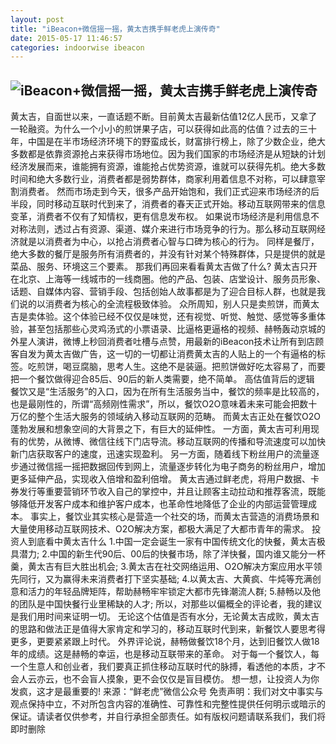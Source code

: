 ```yaml
---
layout: post
title: "iBeacon+微信摇一摇，黄太吉携手鲜老虎上演传奇"
date: 2015-05-17 11:46:57
categories: indoorwise ibeacon
---
```

<div class="asb asb-post asb-post-01"></div>
 
<h2 class="rich_media_title" id="activity-name"><img alt="iBeacon+微信摇一摇，黄太吉携手鲜老虎上演传奇" class=" aligncenter" data-="" data-ratio="0.6007905138339921" data-s="300,640" data-type="jpeg" data-w="" src="http://mmbiz.qpic.cn/mmbiz/sYgx3LxpXkIwfe1hKAibmic7iba77ocAfsaUme4icVdEnFDY8FQuzPjHCNTGUfkJqptaCv8NTYKTFXniaYCVGb6iapcQ/640?wx_fmt=jpeg&amp;tp=webp&amp;wxfrom=5" title="iBeacon+微信摇一摇，黄太吉携手鲜老虎上演传奇"/></h2>


<div class="rich_media_content" id="js_content">黄太吉，自面世以来，一直话题不断。目前黄太吉最新估值12亿人民币，又拿了一轮融资。为什么一个小小的煎饼果子店，可以获得如此高的估值？过去的三十年，中国是在半市场经济环境下的野蛮成长，财富排行榜上，除了少数企业，绝大多数都是依靠资源抢占来获得市场地位。因为我们国家的市场经济是从短缺的计划经济发展而来，谁能拥有资源，谁能抢占优势资源，谁就可以获得先机。绝大多数时间和绝大多数行业，消费者都是弱势群体，商家利用着信息不对称，可以肆意宰割消费者。
然而市场走到今天，很多产品开始饱和，我们正式迎来市场经济的后半段，同时移动互联时代到来了，消费者的春天正式开始。移动互联网带来的信息变革，消费者不仅有了知情权，更有信息发布权。
如果说市场经济是利用信息不对称法则，透过占有资源、渠道、媒介来进行市场竞争的行为。那么移动互联网经济就是以消费者为中心，以抢占消费者心智与口碑为核心的行为。
同样是餐厅，绝大多数的餐厅是服务所有消费者的，并没有针对某个特殊群体，只是提供的就是菜品、服务、环境这三个要素。
那我们再回来看看黄太吉做了什么?
黄太吉只开在北京、上海等一线城市的一线商圈。他的产品、包装、店堂设计、服务员形象、话题、自媒体内容、营销手段、包括创始人故事都是为了迎合目标人群，也就是我们说的以消费者为核心的全流程极致体验。
众所周知，别人只是卖煎饼，而黄太吉是卖体验。这个体验已经不仅仅是味觉，还有视觉、听觉、触觉、感觉等多重体验，甚至包括那些心灵鸡汤式的小票语录、比逼格更逼格的视频、赫畅轰动京城的外星人演讲，微博上秒回消费者吐槽与点赞，用最新的iBeacon技术让所有到店顾客自发为黄太吉做广告，这一切的一切都让消费黄太吉的人贴上的一个有逼格的标签。吃煎饼，喝豆腐脑，思考人生。这绝不是装逼。把煎饼做好吃太容易了，而要把一个餐饮做得迎合85后、90后的新人类需要，绝不简单。
高估值背后的逻辑
餐饮又是“生活服务”的入口，因为在所有生活服务当中，餐饮的频率是比较高的，也是最刚性的，所谓“高频刚性需求”，所以，餐饮O2O意味着未来可能会把数十万亿的整个生活大服务的领域纳入移动互联网的范畴。
而黄太吉正处在餐饮O2O蓬勃发展和想象空间的大背景之下，有巨大的延伸性。
一方面，黄太吉可利用现有的优势，从微博、微信往线下门店导流。移动互联网的传播和导流速度可以加快新门店获取客户的速度，迅速实现盈利。
另一方面，随着线下粉丝用户的流量逐步通过微信摇一摇把数据回传到网上，流量逐步转化为电子商务的粉丝用户，增加更多延伸产品，实现收入倍增和盈利倍增。
黄太吉通过鲜老虎，将用户数据、卡券发行等重要营销环节收入自己的掌控中，并且让顾客主动拉动和推荐客流，既能够降低开发客户成本和维护客户成本，也革命性地降低了企业的内部运营管理成本。
事实上，餐饮业其实核心是营造一个社交的场，而黄太吉营造的消费场景和大量使用移动互联网技术、O2O解决方案，都极大满足了大都市青年的需求。
投资人到底看中黄太吉什么
1.中国一定会诞生一家有中国传统文化的快餐，黄太吉极具潜力;
2.中国的新生代90后、00后的快餐市场，除了洋快餐，国内谁又能分一杯羹，黄太吉有巨大胜出机会;
3.黄太吉在社交网络运用、O2O解决方案应用水平领先同行，又为赢得未来消费者打下坚实基础;
4.以黄太吉、大黄疯、牛炖等充满创意和活力的年轻品牌矩阵，帮助赫畅牢牢锁定大都市先锋潮流人群;
5.赫畅以及他的团队是中国快餐行业里稀缺的人才;
所以，对那些以偏概全的评论者，我的建议是我们用时间来证明一切。
无论这个估值是否有水分，无论黄太吉成败，黄太吉的思路和做法正是值得大家肯定和学习的，移动互联时代到来，新餐饮人要思考得更多，更要紧紧跟上时代。
外界评论说，赫畅做餐饮18个月，达到旧餐饮人做18年的成绩。这是赫畅的幸运，也是移动互联带来的革命。
对于每一个餐饮人，每一个生意人和创业者，我们要真正抓住移动互联时代的脉搏，看透他的本质，才不会人云亦云，也不会盲人摸象，更不会仅仅是盲目模仿。
想一想，让投资人为你发疯，这才是最重要的!
来源：“鲜老虎”微信公众号
免责声明：我们对文中事实与观点保持中立，不对所包含内容的准确性、可靠性和完整性提供任何明示或暗示的保证。请读者仅供参考，并自行承担全部责任。如有版权问题请联系我们，我们将即时删除
</div>